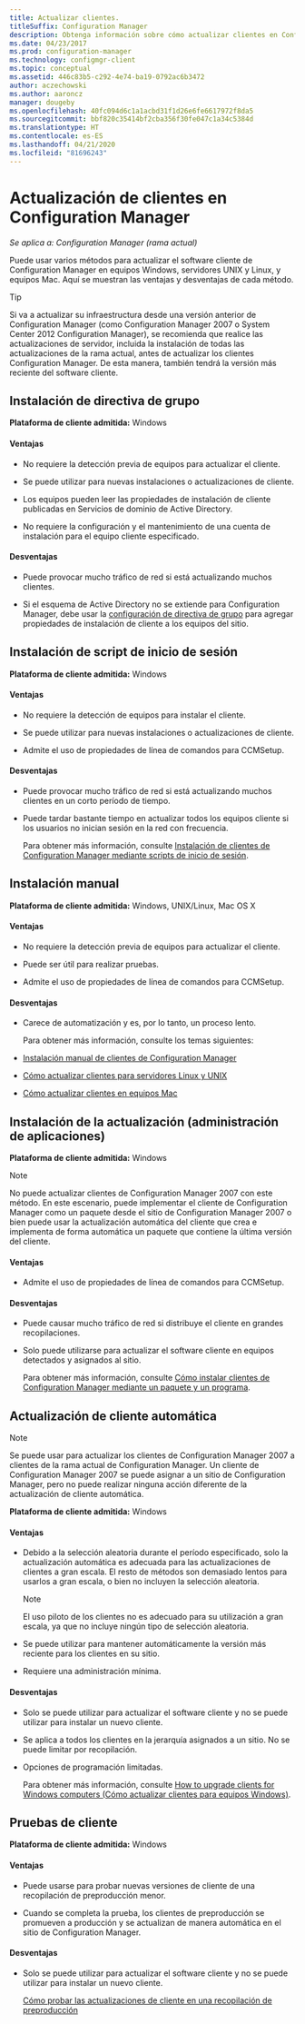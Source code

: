 ```yaml
---
title: Actualizar clientes.
titleSuffix: Configuration Manager
description: Obtenga información sobre cómo actualizar clientes en Configuration Manager.
ms.date: 04/23/2017
ms.prod: configuration-manager
ms.technology: configmgr-client
ms.topic: conceptual
ms.assetid: 446c83b5-c292-4e74-ba19-0792ac6b3472
author: aczechowski
ms.author: aaroncz
manager: dougeby
ms.openlocfilehash: 40fc094d6c1a1acbd31f1d26e6fe6617972f8da5
ms.sourcegitcommit: bbf820c35414bf2cba356f30fe047c1a34c5384d
ms.translationtype: HT
ms.contentlocale: es-ES
ms.lasthandoff: 04/21/2020
ms.locfileid: "81696243"
---
```

# <a name="upgrade-clients-in-configuration-manager"></a>Actualización de clientes en Configuration Manager

*Se aplica a: Configuration Manager (rama actual)*

Puede usar varios métodos para actualizar el software cliente de Configuration Manager en equipos Windows, servidores UNIX y Linux, y equipos Mac. Aquí se muestran las ventajas y desventajas de cada método.  

> [!TIP]  
>  Si va a actualizar su infraestructura desde una versión anterior de Configuration Manager \(como Configuration Manager 2007 o System Center 2012 Configuration Manager\), se recomienda que realice las actualizaciones de servidor, incluida la instalación de todas las actualizaciones de la rama actual, antes de actualizar los clientes Configuration Manager. De esta manera, también tendrá la versión más reciente del software cliente.  

## <a name="group-policy-installation"></a>Instalación de directiva de grupo  
 **Plataforma de cliente admitida:** Windows  

#### <a name="advantages"></a>Ventajas  

- No requiere la detección previa de equipos para actualizar el cliente.  

- Se puede utilizar para nuevas instalaciones o actualizaciones de cliente.  

- Los equipos pueden leer las propiedades de instalación de cliente publicadas en Servicios de dominio de Active Directory.  

- No requiere la configuración y el mantenimiento de una cuenta de instalación para el equipo cliente especificado.  

#### <a name="disadvantages"></a>Desventajas  

- Puede provocar mucho tráfico de red si está actualizando muchos clientes.  

- Si el esquema de Active Directory no se extiende para Configuration Manager, debe usar la [configuración de directiva de grupo](../../../../core/clients/deploy/deploy-clients-to-windows-computers.md#BKMK_ClientGP) para agregar propiedades de instalación de cliente a los equipos del sitio.  


## <a name="logon-script-installation"></a>Instalación de script de inicio de sesión  
 **Plataforma de cliente admitida:** Windows  

#### <a name="advantages"></a>Ventajas  

- No requiere la detección de equipos para instalar el cliente.  

- Se puede utilizar para nuevas instalaciones o actualizaciones de cliente.  

- Admite el uso de propiedades de línea de comandos para CCMSetup.  

#### <a name="disadvantages"></a>Desventajas  

- Puede provocar mucho tráfico de red si está actualizando muchos clientes en un corto período de tiempo.  

- Puede tardar bastante tiempo en actualizar todos los equipos cliente si los usuarios no inician sesión en la red con frecuencia.  

  Para obtener más información, consulte [Instalación de clientes de Configuration Manager mediante scripts de inicio de sesión](../../../../core/clients/deploy/deploy-clients-to-windows-computers.md#BKMK_ClientLogonScript).  

## <a name="manual-installation"></a>Instalación manual  
 **Plataforma de cliente admitida:** Windows, UNIX/Linux, Mac OS X  

#### <a name="advantages"></a>Ventajas  

- No requiere la detección previa de equipos para actualizar el cliente.  

- Puede ser útil para realizar pruebas.  

- Admite el uso de propiedades de línea de comandos para CCMSetup.  

#### <a name="disadvantages"></a>Desventajas  

- Carece de automatización y es, por lo tanto, un proceso lento.  

  Para obtener más información, consulte los temas siguientes:  

- [Instalación manual de clientes de Configuration Manager](../../../../core/clients/deploy/deploy-clients-to-windows-computers.md#BKMK_Manual)  

- [Cómo actualizar clientes para servidores Linux y UNIX](../../../../core/clients/manage/upgrade/upgrade-clients-for-linux-and-unix-servers.md)  

- [Cómo actualizar clientes en equipos Mac](../../../../core/clients/manage/upgrade/upgrade-clients-on-mac-computers.md)  

## <a name="upgrade-installation-application-management"></a>Instalación de la actualización (administración de aplicaciones)  
 **Plataforma de cliente admitida:** Windows  

> [!NOTE]  
>  No puede actualizar clientes de Configuration Manager 2007 con este método. En este escenario, puede implementar el cliente de Configuration Manager como un paquete desde el sitio de Configuration Manager 2007 o bien puede usar la actualización automática del cliente que crea e implementa de forma automática un paquete que contiene la última versión del cliente.  

#### <a name="advantages"></a>Ventajas  

- Admite el uso de propiedades de línea de comandos para CCMSetup.  

#### <a name="disadvantages"></a>Desventajas  

- Puede causar mucho tráfico de red si distribuye el cliente en grandes recopilaciones.  

- Solo puede utilizarse para actualizar el software cliente en equipos detectados y asignados al sitio.  

  Para obtener más información, consulte [Cómo instalar clientes de Configuration Manager mediante un paquete y un programa](../../../../core/clients/deploy/deploy-clients-to-windows-computers.md#BKMK_ClientApp).  

## <a name="automatic-client-upgrade"></a>Actualización de cliente automática  

> [!NOTE]  
> Se puede usar para actualizar los clientes de Configuration Manager 2007 a clientes de la rama actual de Configuration Manager. Un cliente de Configuration Manager 2007 se puede asignar a un sitio de Configuration Manager, pero no puede realizar ninguna acción diferente de la actualización de cliente automática.  

 **Plataforma de cliente admitida:** Windows  

#### <a name="advantages"></a>Ventajas  

- Debido a la selección aleatoria durante el período especificado, solo la actualización automática es adecuada para las actualizaciones de clientes a gran escala. El resto de métodos son demasiado lentos para usarlos a gran escala, o bien no incluyen la selección aleatoria. 

    > [!Note]
    > El uso piloto de los clientes no es adecuado para su utilización a gran escala, ya que no incluye ningún tipo de selección aleatoria.  
- Se puede utilizar para mantener automáticamente la versión más reciente para los clientes en su sitio.  

- Requiere una administración mínima.  

#### <a name="disadvantages"></a>Desventajas  

- Solo se puede utilizar para actualizar el software cliente y no se puede utilizar para instalar un nuevo cliente.  

- Se aplica a todos los clientes en la jerarquía asignados a un sitio. No se puede limitar por recopilación.  

- Opciones de programación limitadas.  

  Para obtener más información, consulte [How to upgrade clients for Windows computers (Cómo actualizar clientes para equipos Windows)](../../../../core/clients/manage/upgrade/upgrade-clients-for-windows-computers.md).  

## <a name="client-testing"></a>Pruebas de cliente  
 **Plataforma de cliente admitida:** Windows  

#### <a name="advantages"></a>Ventajas  

- Puede usarse para probar nuevas versiones de cliente de una recopilación de preproducción menor.  

- Cuando se completa la prueba, los clientes de preproducción se promueven a producción y se actualizan de manera automática en el sitio de Configuration Manager.  

#### <a name="disadvantages"></a>Desventajas  

- Solo se puede utilizar para actualizar el software cliente y no se puede utilizar para instalar un nuevo cliente.  

  [Cómo probar las actualizaciones de cliente en una recopilación de preproducción](../../../../core/clients/manage/upgrade/test-client-upgrades.md)  

